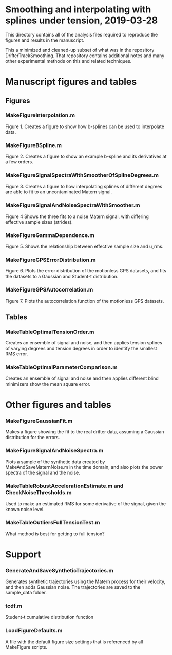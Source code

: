 Smoothing and interpolating with splines under tension, 2019-03-28
===========================

This directory contains all of the analysis files required to reproduce the figures and results in the manuscript.

This a minimized and cleaned-up subset of what was in the repository DrifterTrackSmoothing. That repository contains additional notes and many other experimental methods on this and related techniques.



# Manuscript figures and tables

## Figures

### MakeFigureInterpolation.m

Figure 1. Creates a figure to show how b-splines can be used to interpolate data.

### MakeFigureBSpline.m

Figure 2. Creates a figure to show an example b-spline and its derivatives at a few orders.

### MakeFigureSignalSpectraWithSmootherOfSplineDegrees.m

Figure 3. Creates a figure to how interpolating splines of different degrees are able to fit to an uncontaminated Matern signal.

### MakeFigureSignalAndNoiseSpectraWithSmoother.m

Figure 4 Shows the three fits to a noise Matern signal, with differing effective sample sizes (strides).

### MakeFigureGammaDependence.m

Figure 5. Shows the relationship between effective sample size and u_rms.

### MakeFigureGPSErrorDistribution.m

Figure 6. Plots the error distribution of the motionless GPS datasets, and fits the datasets to a Gaussian and Student-t distribution.

### MakeFigureGPSAutocorrelation.m

Figure 7. Plots the autocorrelation function of the motionless GPS datasets.

## Tables

### MakeTableOptimalTensionOrder.m

Creates an ensemble of signal and noise, and then applies tension splines of varying degrees and tension degrees in order to identify the smallest RMS error.

### MakeTableOptimalParameterComparison.m

Creates an ensemble of signal and noise and then applies different blind minimizers show the mean square error.




# Other figures and tables

### MakeFigureGaussianFit.m

Makes a figure showing the fit to the real drifter data, assuming a Gaussian distribution for the errors.

### MakeFigureSignalAndNoiseSpectra.m

Plots a sample of the synthetic data created by MakeAndSaveMaternNoise.m in the time domain, and also plots the power spectra of the signal and the noise.

### MakeTableRobustAccelerationEstimate.m and CheckNoiseThresholds.m

Used to make an estimated RMS for some derivative of the signal, given the known noise level. 

### MakeTableOutliersFullTensionTest.m

What method is best for getting to full tension?


# Support

### GenerateAndSaveSyntheticTrajectories.m

Generates synthetic trajectories using the Matern process for their velocity, and then adds Gaussian noise. The trajectories are saved to the sample_data folder.

### tcdf.m

Student-t cumulative distribution function


### LoadFigureDefaults.m

A file with the default figure size settings that is referenced by all MakeFigure scripts.
